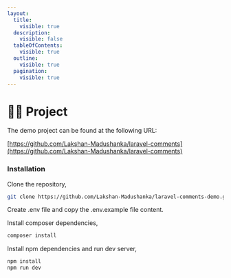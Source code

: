 ```yaml
---
layout:
  title:
    visible: true
  description:
    visible: false
  tableOfContents:
    visible: true
  outline:
    visible: true
  pagination:
    visible: true
---
```


# 👩‍🏫 Project

The demo project can be found at the following URL:

[https://github.com/Lakshan-Madushanka/laravel-comments](https://github.com/Lakshan-Madushanka/laravel-comments)

### Installation

Clone the repository,

```bash
git clone https://github.com/Lakshan-Madushanka/laravel-comments-demo.git
```

Create .env file and copy the .env.example file content.

Install composer dependencies,

```bash
composer install
```

Install npm dependencies and run dev server,

```bash
npm install
npm run dev
```
